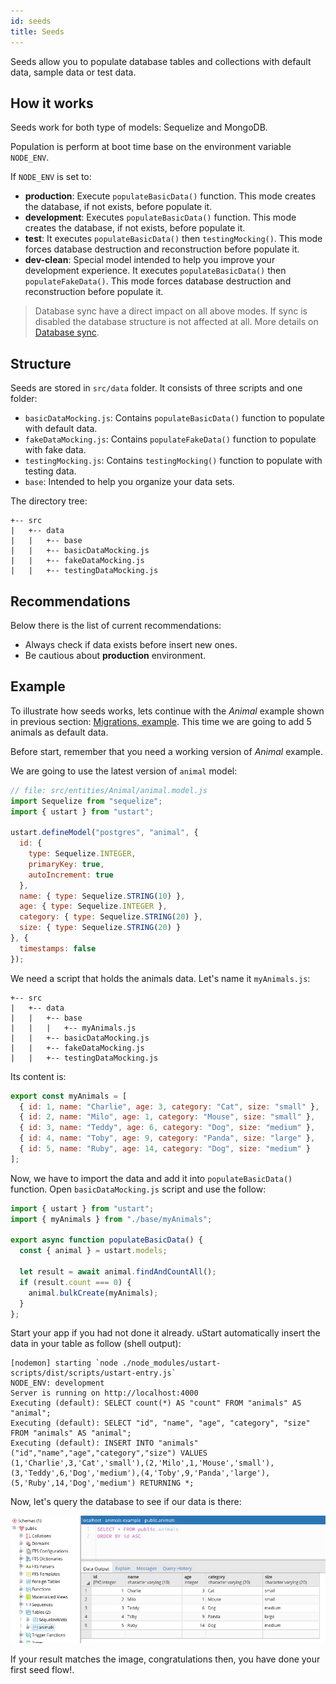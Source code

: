 ```yaml
---
id: seeds
title: Seeds
---
```


Seeds allow you to populate database tables and collections with default data, sample data or test data.

## How it works

 Seeds work for both type of models: Sequelize and MongoDB.

 Population is perform at boot time base on the environment variable `NODE_ENV`.

If `NODE_ENV` is set to:

* **production**: Execute `populateBasicData()` function. This mode creates the database, if not exists, before populate it.
* **development**: Executes `populateBasicData()` function. This mode creates the database, if not exists, before populate it.
* **test**: It executes `populateBasicData()` then `testingMocking()`. This mode forces database destruction and reconstruction before populate it.
* **dev-clean**: Special model intended to help you improve your development experience. It executes `populateBasicData()` then `populateFakeData()`. This mode forces database destruction and reconstruction before populate it.

> Database sync have a direct impact on all above modes. If sync is disabled the database structure is not affected at all. More details on [Database sync](migrations.md#database-sync).

## Structure

Seeds are stored in `src/data` folder. It consists of three scripts and one folder:

* `basicDataMocking.js`: Contains `populateBasicData()` function to populate with default data.
* `fakeDataMocking.js`: Contains `populateFakeData()` function to populate with fake data.
* `testingMocking.js`: Contains `testingMocking()` function to populate with testing data.
* `base`: Intended to help you organize your data sets.

The directory tree:

```
+-- src
|   +-- data
|   |   +-- base
|   |   +-- basicDataMocking.js
|   |   +-- fakeDataMocking.js
|   |   +-- testingDataMocking.js
```

## Recommendations

Below there is the list of current recommendations:

* Always check if data exists before insert new ones.
* Be cautious about **production** environment.

## Example

To illustrate how seeds works, lets continue with the *Animal* example shown in previous section: [Migrations, example](migrations.md#example). This time we are going to add 5 animals as default data.

Before start, remember that you need a working version of *Animal* example.

We are going to use the latest version of `animal` model:

```js
// file: src/entities/Animal/animal.model.js
import Sequelize from "sequelize";
import { ustart } from "ustart";

ustart.defineModel("postgres", "animal", {
  id: {
    type: Sequelize.INTEGER,
    primaryKey: true,
    autoIncrement: true
  },
  name: { type: Sequelize.STRING(10) },
  age: { type: Sequelize.INTEGER },
  category: { type: Sequelize.STRING(20) },
  size: { type: Sequelize.STRING(20) }
}, {
  timestamps: false
});
```

We need a script that holds the animals data. Let's name it `myAnimals.js`:
```
+-- src
|   +-- data
|   |   +-- base
|   |   |   +-- myAnimals.js
|   |   +-- basicDataMocking.js
|   |   +-- fakeDataMocking.js
|   |   +-- testingDataMocking.js
```

Its content is:

```js
export const myAnimals = [
  { id: 1, name: "Charlie", age: 3, category: "Cat", size: "small" },
  { id: 2, name: "Milo", age: 1, category: "Mouse", size: "small" },
  { id: 3, name: "Teddy", age: 6, category: "Dog", size: "medium" },
  { id: 4, name: "Toby", age: 9, category: "Panda", size: "large" },
  { id: 5, name: "Ruby", age: 14, category: "Dog", size: "medium" }
];
```

Now, we have to import the data and add it into `populateBasicData()` function. Open `basicDataMocking.js` script and use the follow:

```js
import { ustart } from "ustart";
import { myAnimals } from "./base/myAnimals";

export async function populateBasicData() {
  const { animal } = ustart.models;

  let result = await animal.findAndCountAll();
  if (result.count === 0) {
    animal.bulkCreate(myAnimals);
  }
};
```

Start your app if you had not done it already. uStart automatically insert the data in your table as follow (shell output):

```shell
[nodemon] starting `node ./node_modules/ustart-scripts/dist/scripts/ustart-entry.js`
NODE_ENV: development
Server is running on http://localhost:4000
Executing (default): SELECT count(*) AS "count" FROM "animals" AS "animal";
Executing (default): SELECT "id", "name", "age", "category", "size" FROM "animals" AS "animal";
Executing (default): INSERT INTO "animals" ("id","name","age","category","size") VALUES (1,'Charlie',3,'Cat','small'),(2,'Milo',1,'Mouse','small'),(3,'Teddy',6,'Dog','medium'),(4,'Toby',9,'Panda','large'),(5,'Ruby',14,'Dog','medium') RETURNING *;
```

Now, let's query the database to see if our data is there:

![Query result of animals data](assets/seed-show-table-data.png)

If your result matches the image, congratulations then, you have done your first seed flow!.
